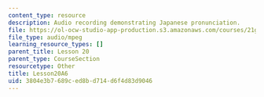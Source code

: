 ```yaml
---
content_type: resource
description: Audio recording demonstrating Japanese pronunciation.
file: https://ol-ocw-studio-app-production.s3.amazonaws.com/courses/21g-504-japanese-iv-spring-2009/3804e3b7689ced8bd714d6f4d83d9046_Lesson20A6.mp3
file_type: audio/mpeg
learning_resource_types: []
parent_title: Lesson 20
parent_type: CourseSection
resourcetype: Other
title: Lesson20A6
uid: 3804e3b7-689c-ed8b-d714-d6f4d83d9046
---
```

